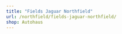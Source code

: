 ```yaml
---
title: "Fields Jaguar Northfield"
url: /northfield/fields-jaguar-northfield/
shop: Autohaus
---
```

